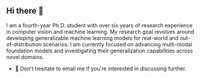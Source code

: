 ## Hi there 👋

<!--
**kashiani/kashiani** is a ✨ _special_ ✨ repository because its `README.md` (this file) appears on your GitHub profile.

Here are some ideas to get you started:

- 🔭 I’m currently working on ...
- 🌱 I’m currently learning ...
- 👯 I’m looking to collaborate on ...
- 🤔 I’m looking for help with ...
- 💬 Ask me about ...
- 📫 How to reach me: ...
- 😄 Pronouns: ...
- ⚡ Fun fact: ...
-->


I am a fourth-year Ph.D. student with over six years of research experience in computer vision and machine learning. My research goal revolves around developing generalizable machine learning models for real-world and out-of-distribution scenarios. I am currently focused on advancing multi-modal foundation models and investigating their generalization capabilities across novel domains.

- 💬 Don't hesitate to email me if you're interested in discussing further.
